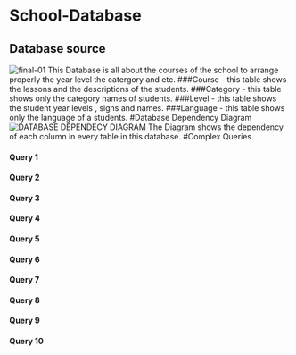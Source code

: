# School-Database
## Database source
![final-01](https://user-images.githubusercontent.com/73084975/103258475-12101080-49d0-11eb-86c7-868eddf51d58.jpg)
This Database is all about the courses of the school to arrange properly
the year level the catergory and etc.
###Course - this table shows the lessons and the descriptions of the students.
###Category - this table shows only the category names of students.
###Level -  this table shows  the student year levels , signs and names.
###Language - this table shows only the language of a students.
#Database Dependency Diagram
![DATABASE DEPENDECY DIAGRAM](https://user-images.githubusercontent.com/73084975/103258679-1ab51680-49d1-11eb-9fce-36d3a6a964be.jpg)
The Diagram shows the dependency of each column in every table in this database.
#Complex Queries
#### Query 1
#### Query 2
#### Query 3
#### Query 4
#### Query 5
#### Query 6
#### Query 7
#### Query 8
#### Query 9
#### Query 10
